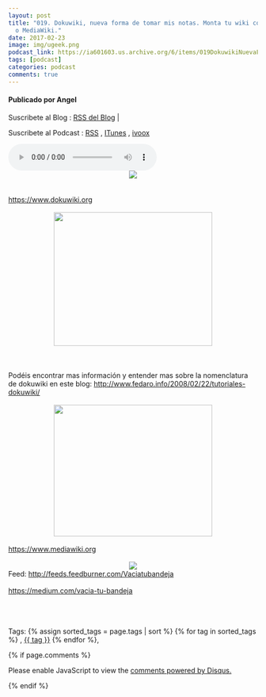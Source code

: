 ```yaml
---
layout: post
title: "019. Dokuwiki, nueva forma de tomar mis notas. Monta tu wiki con DokuWiki
  o MediaWiki."
date: 2017-02-23
image: img/ugeek.png
podcast_link: https://ia601603.us.archive.org/6/items/019DokuwikiNuevaFormaDeTomarMisNotas/%23019%20Dokuwiki%2c%20nueva%20forma%20de%20tomar%20mis%20notas%20.mp3
tags: [podcast]
categories: podcast
comments: true
---
```

#### Publicado por Angel

Suscribete al Blog :  [RSS del Blog](http://feeds.feedburner.com/uGeekBlog) |

Suscribete al Podcast :  [RSS](http://feeds.feedburner.com/ugeek) , [ITunes](https://itunes.apple.com/us/podcast/ugeek/id1201421866?mt=2) , [ivoox](https://www.ivoox.com/podcast-ugeek_sq_f1383493_1.html)

<audio controls>
  <source src="https://ia601603.us.archive.org/6/items/019DokuwikiNuevaFormaDeTomarMisNotas/%23019%20Dokuwiki%2c%20nueva%20forma%20de%20tomar%20mis%20notas%20.mp3" type="audio/mpeg">
Your browser does not support the audio element.
</audio>
<!-- ---------------------------------------------------Pon aquí el audio-------------------------------------------------------- -->


<div class="separator" style="clear: both; text-align: center;"></div><div class="separator" style="clear: both; text-align: center;"></div><div class="separator" style="clear: both; text-align: center;"><a href="https://3.bp.blogspot.com/-HT4Uqii2HKc/WK76P_Ur5bI/AAAAAAAAAuU/OWkAgD16k2YgUH20ZfcVpMjXQwBT_8eMQCLcB/s1600/dokuwiki.gif" imageanchor="1" style="margin-left: 1em; margin-right: 1em;"><img border="0" src="https://3.bp.blogspot.com/-HT4Uqii2HKc/WK76P_Ur5bI/AAAAAAAAAuU/OWkAgD16k2YgUH20ZfcVpMjXQwBT_8eMQCLcB/s1600/dokuwiki.gif" /></a></div><br /><div class="separator" style="clear: both; text-align: center;"></div><div class="separator" style="clear: both; text-align: center;"></div><div class="separator" style="clear: both; text-align: center;"><br /></div><div class="separator" style="clear: both; text-align: left;"><a href="https://www.dokuwiki.org/">https://www.dokuwiki.org</a></div><div class="separator" style="clear: both; text-align: center;"><br /></div><div class="separator" style="clear: both; text-align: center;"><a href="https://3.bp.blogspot.com/-KOEBRLfw0sQ/WK76PxKPfBI/AAAAAAAAAuM/0yHufxGDcDAIrrC_whCJ7G0YWcxisi7pACEw/s1600/getting-started-dokuwiki.gif" imageanchor="1" style="margin-left: 1em; margin-right: 1em;"><img border="0" height="270" src="https://3.bp.blogspot.com/-KOEBRLfw0sQ/WK76PxKPfBI/AAAAAAAAAuM/0yHufxGDcDAIrrC_whCJ7G0YWcxisi7pACEw/s320/getting-started-dokuwiki.gif" width="320" /></a></div><br /><div class="separator" style="clear: both; text-align: center;"></div><br /><br /><div class="separator" style="clear: both; text-align: left;">Podéis encontrar mas información y entender mas sobre la nomenclatura de dokuwiki en este blog: <a href="http://www.fedaro.info/2008/02/22/tutoriales-dokuwiki/">http://www.fedaro.info/2008/02/22/tutoriales-dokuwiki/</a></div><div class="separator" style="clear: both; text-align: left;"><br /></div><div class="separator" style="clear: both; text-align: center;"><a href="https://1.bp.blogspot.com/-6m9bHqVlxNE/WK780fgnbiI/AAAAAAAAAuk/gO94k1dor1UzmHfjHFgeYUQ_pb5l_cO8QCLcB/s1600/Mediawiki-logo-reworked-800.jpg" imageanchor="1" style="margin-left: 1em; margin-right: 1em;"><img border="0" height="266" src="https://1.bp.blogspot.com/-6m9bHqVlxNE/WK780fgnbiI/AAAAAAAAAuk/gO94k1dor1UzmHfjHFgeYUQ_pb5l_cO8QCLcB/s320/Mediawiki-logo-reworked-800.jpg" width="320" /></a></div><div class="separator" style="clear: both; text-align: left;"><br /></div><div class="separator" style="clear: both; text-align: left;"><a href="https://www.mediawiki.org/">https://www.mediawiki.org</a></div><div class="separator" style="clear: both; text-align: left;"><br /></div><div class="separator" style="clear: both; text-align: center;"><a href="https://2.bp.blogspot.com/-7oD5bSa-qEI/WK76P9JzHLI/AAAAAAAAAuY/FF2EIUisHzgsY7doCXAPYKhstETNtMRrgCEw/s1600/1-NLbehib5OQ_0F0GaxcPNwg%25402x.png" imageanchor="1" style="margin-left: 1em; margin-right: 1em;"><img border="0" src="https://2.bp.blogspot.com/-7oD5bSa-qEI/WK76P9JzHLI/AAAAAAAAAuY/FF2EIUisHzgsY7doCXAPYKhstETNtMRrgCEw/s1600/1-NLbehib5OQ_0F0GaxcPNwg%25402x.png" /></a></div>Feed: <a href="http://feeds.feedburner.com/Vaciatubandeja">http://feeds.feedburner.com/Vaciatubandeja</a> <br /><br /><a href="https://medium.com/vacia-tu-bandeja">https://medium.com/vacia-tu-bandeja</a><br /><div class="separator" style="clear: both; text-align: center;"><br /></div><br /><br />



<!-- TAGS Y COMENTARIOS -->

Tags: {% assign sorted_tags = page.tags | sort %} {% for tag in sorted_tags %} , <span class="tag"><a href="/search#{{ tag }}">{{ tag }}</a></span> {% endfor %},



{% if page.comments %}
<div id="disqus_thread"></div>
<script>

/**
*  RECOMMENDED CONFIGURATION VARIABLES: EDIT AND UNCOMMENT THE SECTION BELOW TO INSERT DYNAMIC VALUES FROM YOUR PLATFORM OR CMS.
*  LEARN WHY DEFINING THESE VARIABLES IS IMPORTANT: https://disqus.com/admin/universalcode/#configuration-variables*/
/*
var disqus_config = function () {
this.page.url = PAGE_URL;  // Replace PAGE_URL with your page's canonical URL variable
this.page.identifier = PAGE_IDENTIFIER; // Replace PAGE_IDENTIFIER with your page's unique identifier variable
};
*/
(function() { // DON'T EDIT BELOW THIS LINE
var d = document, s = d.createElement('script');
s.src = 'https://https-angelbcn-github-io-ugeek.disqus.com/embed.js';
s.setAttribute('data-timestamp', +new Date());
(d.head || d.body).appendChild(s);
})();
</script>
<noscript>Please enable JavaScript to view the <a href="https://disqus.com/?ref_noscript">comments powered by Disqus.</a></noscript>


{% endif %}
